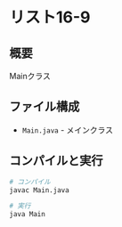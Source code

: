 # リスト16-9

## 概要
Mainクラス

## ファイル構成
- `Main.java` - メインクラス

## コンパイルと実行
```bash
# コンパイル
javac Main.java

# 実行
java Main
```
